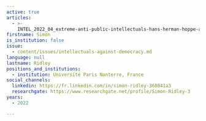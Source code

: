 ```yaml
---
active: true
articles:
  - >-
    INTEL_2022_04_extreme-anti-public-intellectuals-hans-herman-hoppe-and-the-physical-removal-from-the-libertarian-order
firstname: Simon
is_institution: false
issue:
  - content/issues/intellectuals-against-democracy.md
language: null
lastname: Ridley
positions_and_institutions:
  - institution: Université Paris Nanterre, France
social_channels:
  linkedin: https://fr.linkedin.com/in/simon-ridley-360841a3
  researchgate: https://www.researchgate.net/profile/Simon-Ridley-3
years:
  - 2022

---
```


